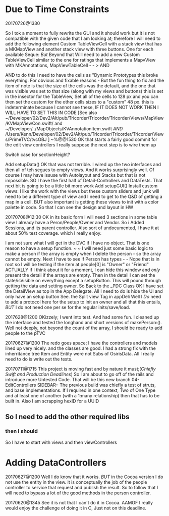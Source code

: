 # Due to Time Constraints #

20170726@1330

So I tok a moment to fully rewrite the GUI and it should work but it is not compatible with the given code that I am looking at; therefore I will need to add the following element Custom TableViewCell with a stack view that has a MKMapView and another stack view with three buttons. One for each available Seque: 
*But* Beyond that Will need to add a new Custom TableViewCell similar to the one for ratings that implements a MapvView with MKAnnotations, MapViewTableCell - - > AND

AND to do this I need to have the cells as "Dynamic Prototypes this broke everything. For obvious and fixable reasons - But the fun thing to fix and the item of note is that the size of the cells was the default, and the one that was visible was set to that size (along with my views and buttons) this is set in the insector for the TableView, Set all of the cells to 128 px and you can then set the custom for the other cells sizes to a "custom" 48 px. this is indeterminate because I cannot see these, IF IT DOES NOT WORK THEN I WILL HAVE TO SET THIS IN CODE [See also ~/Developer/02/Dev2/Alt/pub/Tricorder/Tricorder/Tricorder/Views/MapView/KVMapViewCon.swift/ and ~/Developer/../MapObjects/KVAnnotationItem.swift _AND_ /Users/Kenn/Developer/02/Dev2/Alt/pub/Tricorder/Tricorder/Tricorder/Views/PrimeTVC/tvcOBJ ]
~%@@1530
OK that starts a fairly good commit for the edit view controllers I really suppose the next step is to wire them up
 
Switch case for sectionHeight?

Add setupData()
OK that was not terrible. I wired up the two interfaces and then all of teh segues to empty views. And it works surprisingly well. Of course I may have issuse with Autolayout and Stacks but that is not impossible. SO I have the first half of Detail-Controllers and DataTests. That next bit is going to be a little bit more work
Add setupGUI()
Install custom views:
I like the work with the views but these custom sliders and junk will need to be a different type of view and I need to get to the Q&D of getting a map in a cell.
BUT also important is getting these views to init with a color palette in code. So that I can see the design and layout in HW

20170708@12:30
OK in its basic form I will need 3 sections in some table view
I already have a Peron/People/Owner and Vendor. So i Added
Sessions, and its parent controller.
Also sort of undocumented, I have it at about 50% test coverage. which
I really enjoy.

I am not sure what I will get in the DVC if I have no object. That is one reason to have a setup function. ~ ~ I will need just some basic logic to make a person if the array is empty when I delete the person - so the array cannot be empty. Next I have to see if Person<T> has types - - Nope that is in root so I will be testing if the item at people[0] is "Owner" or "Friend"
ACTUALLY if I think about it for a moment, I can hide this window and _only_ present the detail if the arrays are empty. Then in the detail I can set the state/isVisible on everything except a setupButton. This will pound through getting the data and setting owner. So Back to the _PDC Class
OK I have set the DetailView as top in the App Delegate. All I need to do is hide the UI and only have an setup button See. the Split view Tag in appDeli
Well I *Do* need to add a protocol here for the setup to init an owner and all that this entails, _BUT_ I do not need one per se for the regular<T> inits/save/load.


2017628@1200
OKizzely; I went into test. And had some fun. I cleaned up the interface and tested the longhand and short versions of makePerson:(). Well not deeply, not beyond the count of the array, I should be ready to add people to the pTVC

20170627@1200
The redo goes apace; I have the controllers and models lined up very nicely. and the classes are good. I had a strong fix with the inherritance tree Item and Entity were not Subs of OsirisData. All I really need to do is write out the tests.

20170711@1715
This project is moving fast and by nature it must;(_Chiefly Swift and Production Deadlines_) So I am about to go off of the rails and introduce more Untested Code. That will be this new branch 04-EditControllers
SIDEBAR:: The previous build was chiefly a test of struts, and base implementations. If I required in one context, Two of One Type and at least one of another (with a 1:many relationship) then that has to be built in. Also I am scrapping hexID for a UUID
## So I need to add the other required  libs ##

### then I should ###
So I have to start with views and then viewControllers

# Adding DataControllers #
20170627@1200
Well I do know that it works. _BUT_ in the Cocoa version I do not use the entity in the view. it is conceptually the job of the people controller to service that request and publish the result. So to follow that I will need to bypass a lot of the good methods in the person controller.

20170620@1345
See it is not that I can't do it in Cocoa. AAMOF I really would enjoy the challenge of doing it in C, Just not on this deadline.